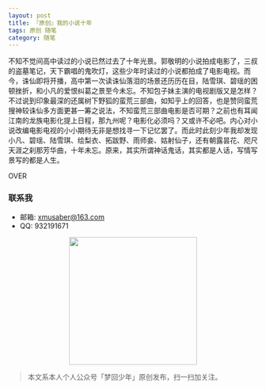 ```yaml
---
layout: post
title: 『原创』我的小说十年
tags: 原创 随笔
category: 随笔
---
```


不知不觉间高中读过的小说已然过去了十年光景。郭敬明的小说拍成电影了，三叔的盗墓笔记，天下霸唱的鬼吹灯，这些少年时读过的小说都拍成了电影电视。而今，诛仙即将开播，高中第一次读诛仙落泪的场景还历历在目，陆雪琪、碧瑶的困顿挫折，和小凡的爱恨纠葛之景至今未忘。不知包子妹主演的电视剧版又是怎样？不过说到印象最深的还属树下野狐的蛮荒三部曲，如知乎上的回答，也是赞同蛮荒搜神较诛仙多方面更甚一筹之说法，不知蛮荒三部曲电影是否可期？之前也有耳闻江南的龙族电影化提上日程，那九州呢？电影化必须吗？又或许不必吧。内心对小说改编电影电视的小小期待无非是想找寻一下记忆罢了。而此时此刻少年我却发现小凡、碧瑶、陆雪琪、绘梨衣、拓跋野、雨师妾、姑射仙子，还有朝露昙花、咫尺天涯之刹那芳华曲，十年未忘。原来，其实所谓神话鬼话，其实都是人话，写情写景写的都是人生。


OVER

### 联系我

- 邮箱: xmusaber@163.com
- QQ: 932191671

<div align="center">
<img src="http://rann.cc/assets/img/qrcode-logo.png" width="258" height="258" />
</div>

> 本文系本人个人公众号「梦回少年」原创发布，扫一扫加关注。